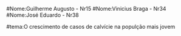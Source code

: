 #Nome:Guilherme Augusto - Nr15 
#Nome:Vinicius Braga - Nr34
#Nome:José Eduardo - Nr38

#tema:O crescimento de casos de calvície na populção mais jovem

